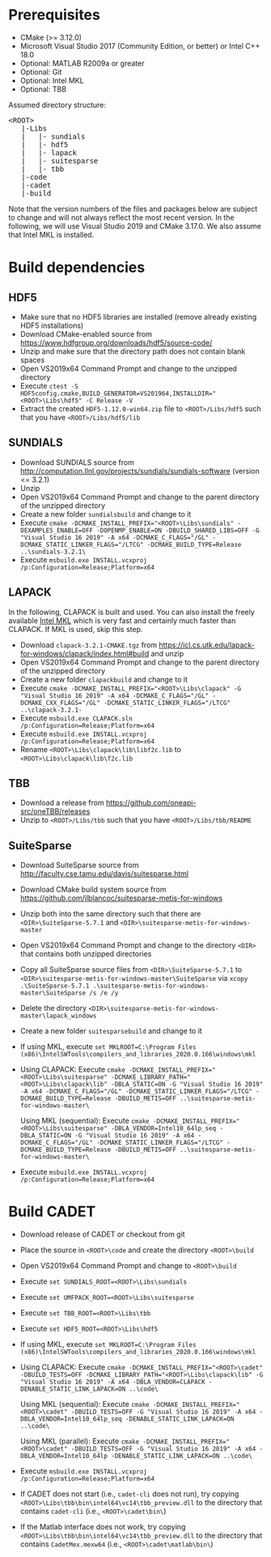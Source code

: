 # Prerequisites

* CMake (>= 3.12.0)
* Microsoft Visual Studio 2017 (Community Edition, or better) or Intel C++ 18.0
* Optional: MATLAB R2009a or greater
* Optional: Git
* Optional: Intel MKL
* Optional: TBB

Assumed directory structure:

<pre>
&lt;ROOT&gt;
   |-Libs
   |   |- sundials
   |   |- hdf5
   |   |- lapack
   |   |- suitesparse
   |   |- tbb
   |-code
   |-cadet
   |-build
</pre>

Note that the version numbers of the files and packages below are subject to change and will not always reflect the most recent version.
In the following, we will use Visual Studio 2019 and CMake 3.17.0.
We also assume that Intel MKL is installed.

# Build dependencies

## HDF5

* Make sure that no HDF5 libraries are installed (remove already existing HDF5 installations)
* Download CMake-enabled source from https://www.hdfgroup.org/downloads/hdf5/source-code/
* Unzip and make sure that the directory path does not contain blank spaces
* Open VS2019x64 Command Prompt and change to the unzipped directory
* Execute `ctest -S HDF5config.cmake,BUILD_GENERATOR=VS201964,INSTALLDIR="<ROOT>\Libs\hdf5" -C Release -V`
* Extract the created `HDF5-1.12.0-win64.zip` file to `<ROOT>/Libs/hdf5` such that you have `<ROOT>/Libs/hdf5/lib`

## SUNDIALS

* Download SUNDIALS source from http://computation.llnl.gov/projects/sundials/sundials-software (version <= 3.2.1)
* Unzip
* Open VS2019x64 Command Prompt and change to the parent directory of the unzipped directory
* Create a new folder `sundialsbuild` and change to it
* Execute `cmake -DCMAKE_INSTALL_PREFIX="<ROOT>\Libs\sundials" -DEXAMPLES_ENABLE=OFF -DOPENMP_ENABLE=ON -DBUILD_SHARED_LIBS=OFF -G "Visual Studio 16 2019" -A x64 -DCMAKE_C_FLAGS="/GL" -DCMAKE_STATIC_LINKER_FLAGS="/LTCG" -DCMAKE_BUILD_TYPE=Release ..\sundials-3.2.1\`
* Execute `msbuild.exe INSTALL.vcxproj /p:Configuration=Release;Platform=x64`

## LAPACK

In the following, CLAPACK is built and used.
You can also install the freely available [Intel MKL](https://software.intel.com/sites/campaigns/nest/) which is very fast and certainly much faster than CLAPACK.
If MKL is used, skip this step.

* Download `clapack-3.2.1-CMAKE.tgz` from https://icl.cs.utk.edu/lapack-for-windows/clapack/index.html#build and unzip
* Open VS2019x64 Command Prompt and change to the parent directory of the unzipped directory
* Create a new folder `clapackbuild` and change to it
* Execute `cmake -DCMAKE_INSTALL_PREFIX="<ROOT>\Libs\clapack" -G "Visual Studio 16 2019" -A x64 -DCMAKE_C_FLAGS="/GL" -DCMAKE_CXX_FLAGS="/GL" -DCMAKE_STATIC_LINKER_FLAGS="/LTCG" ..\clapack-3.2.1-`
* Execute `msbuild.exe CLAPACK.sln /p:Configuration=Release;Platform=x64`
* Execute `msbuild.exe INSTALL.vcxproj /p:Configuration=Release;Platform=x64`
* Rename `<ROOT>\Libs\clapack\lib\libf2c.lib` to `<ROOT>\Libs\clapack\lib\f2c.lib`

## TBB

* Download a release from https://github.com/oneapi-src/oneTBB/releases
* Unzip to `<ROOT>/Libs/tbb` such that you have `<ROOT>/Libs/tbb/README`

## SuiteSparse

* Download SuiteSparse source from http://faculty.cse.tamu.edu/davis/suitesparse.html
* Download CMake build system source from https://github.com/jlblancoc/suitesparse-metis-for-windows
* Unzip both into the same directory such that there are `<DIR>\SuiteSparse-5.7.1` and `<DIR>\suitesparse-metis-for-windows-master`
* Open VS2019x64 Command Prompt and change to the directory `<DIR>` that contains both unzipped directories
* Copy all SuiteSparse source files from `<DIR>\SuiteSparse-5.7.1` to `<DIR>\suitesparse-metis-for-windows-master\SuiteSparse` via `xcopy .\SuiteSparse-5.7.1 .\suitesparse-metis-for-windows-master\SuiteSparse /s /e /y`
* Delete the directory `<DIR>\suitesparse-metis-for-windows-master\lapack_windows`
* Create a new folder `suitesparsebuild` and change to it
* If using MKL, execute `set MKLROOT=C:\Program Files (x86)\IntelSWTools\compilers_and_libraries_2020.0.166\windows\mkl`
* Using CLAPACK: Execute `cmake -DCMAKE_INSTALL_PREFIX="<ROOT>\Libs\suitesparse" -DCMAKE_LIBRARY_PATH="<ROOT>\Libs\clapack\lib" -DBLA_STATIC=ON -G "Visual Studio 16 2019" -A x64 -DCMAKE_C_FLAGS="/GL" -DCMAKE_STATIC_LINKER_FLAGS="/LTCG" -DCMAKE_BUILD_TYPE=Release -DBUILD_METIS=OFF ..\suitesparse-metis-for-windows-master\`
 
    Using MKL (sequential): Execute `cmake -DCMAKE_INSTALL_PREFIX="<ROOT>\Libs\suitesparse" -DBLA_VENDOR=Intel10_64lp_seq -DBLA_STATIC=ON -G "Visual Studio 16 2019" -A x64 -DCMAKE_C_FLAGS="/GL" -DCMAKE_STATIC_LINKER_FLAGS="/LTCG" -DCMAKE_BUILD_TYPE=Release -DBUILD_METIS=OFF ..\suitesparse-metis-for-windows-master\`
* Execute `msbuild.exe INSTALL.vcxproj /p:Configuration=Release;Platform=x64`

# Build CADET

* Download release of CADET or checkout from git
* Place the source in `<ROOT>\code` and create the directory `<ROOT>\build`
* Open VS2019x64 Command Prompt and change to `<ROOT>\build`
* Execute `set SUNDIALS_ROOT=<ROOT>\Libs\sundials`
* Execute `set UMFPACK_ROOT=<ROOT>\Libs\suitesparse`
* Execute `set TBB_ROOT=<ROOT>\Libs\tbb`
* Execute `set HDF5_ROOT=<ROOT>\Libs\hdf5`
* If using MKL, execute `set MKLROOT=C:\Program Files (x86)\IntelSWTools\compilers_and_libraries_2020.0.166\windows\mkl`
* Using CLAPACK: Execute `cmake -DCMAKE_INSTALL_PREFIX="<ROOT>\cadet" -DBUILD_TESTS=OFF -DCMAKE_LIBRARY_PATH="<ROOT>\Libs\clapack\lib" -G "Visual Studio 16 2019" -A x64 -DBLA_VENDOR=CLAPACK -DENABLE_STATIC_LINK_LAPACK=ON ..\code\`
 
    Using MKL (sequential): Execute `cmake -DCMAKE_INSTALL_PREFIX="<ROOT>\cadet" -DBUILD_TESTS=OFF -G "Visual Studio 16 2019" -A x64 -DBLA_VENDOR=Intel10_64lp_seq -DENABLE_STATIC_LINK_LAPACK=ON ..\code\`
 
    Using MKL (parallel): Execute `cmake -DCMAKE_INSTALL_PREFIX="<ROOT>\cadet" -DBUILD_TESTS=OFF -G "Visual Studio 16 2019" -A x64 -DBLA_VENDOR=Intel10_64lp -DENABLE_STATIC_LINK_LAPACK=ON ..\code\`
* Execute `msbuild.exe INSTALL.vcxproj /p:Configuration=Release;Platform=x64`
* If CADET does not start (i.e., `cadet-cli` does not run), try copying `<ROOT>\Libs\tbb\bin\intel64\vc14\tbb_preview.dll` to the directory that contains `cadet-cli` (i.e., `<ROOT>\cadet\bin\`)
* If the Matlab interface does not work, try copying `<ROOT>\Libs\tbb\bin\intel64\vc14\tbb_preview.dll` to the directory that contains `CadetMex.mexw64` (i.e., `<ROOT>\cadet\matlab\bin\`)
